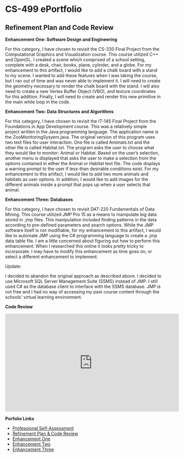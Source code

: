 # CS-499 ePortfolio

## Refinement Plan and Code Review

**Enhancement One: Software Design and Engineering**

For this category, I have chosen to revisit the CS-330 Final Project from the Computational Graphics and Visualization course. This course utilized C++ and OpenGL. I created a scene which comprised of a school setting, complete with a desk, chair, books, plane, cylinder, and a globe. For my enhancement to this artifact, I would like to add a chalk board with a stand to my scene. I wanted to add these features when I was taking the course, but I ran out of time and was never able to implement it. I will need to create the geometry necessary to render the chalk board with the stand. I will also need to create a new Vertex Buffer Object (VBO), and texture coordinates for this addition. Finally, I will need to create and render this new primitive in the main while loop in the code.

**Enhancement Two: Data Structures and Algorithms**

For this category, I have chosen to revisit the IT-145 Final Project from the Foundations in App Development course. This was a relatively simple project written in the Java programming language. The application name is the ZooMonitoringSysyem.java. The original version of this program uses two text files for user interaction. One file is called Amimals.txt and the other file is called Habitat.txt. The program asks the user to choose what they would like to monitor: Animal or Habitat. Based on the user’s selection, another menu is displayed that asks the user to make a selection from the options contained in either the Animal or Habitat text file. The code displays a warning prompt to the user if less-than desirable conditions exist. For my enhancement to this artifact, I would like to add two more animals and habitats as user options. In addition, I would like to add images for the different animals inside a prompt that pops up when a user selects that animal. 

**Enhancement Three: Databases**

For this category, I have chosen to revisit DAT-220 Fundamentals of Data Mining. This course utilized JMP Pro 15 as a means to manipulate big data stored in .jmp files. This manipulation included finding patterns in the data according to pre-defined parameters and search options. While the JMP software itself is not modifiable, for my enhancement to this artifact, I would like to automate JMP using the C# programming language to create a .jmp data table file. I am a little concerned about figuring out how to perform this enhancement. When I researched this online it looks pretty tricky to incorporate. I may have to modify this enhancement as time goes on, or select a different enhancement to implement. 

Update:

I decided to abandon the original approach as described above. I decided to use Microsoft SQL Server Management Suite (SSMS) instead of JMP. I still used C# as the database client to interface with the SSMS database. JMP is not free and I had no way of accessing my past course content through the schools’ virtual learning environment.     

**Code Review**
<div align="center">
  <iframe 
        width="560" 
        height="315" 
        src="https://www.youtube.com/embed/X1X5X7YNeCQ" 
        frameborder="0" 
        allow="autoplay; encrypted-media" 
        allowfullscreen="">
  </iframe>
</div>

**Porfolio Links**<br>
* [Professional Self-Assessment](https://jlain36.github.io/index.html)<br>
* [Refinement Plan & Code Review](https://jlain36.github.io/Code_Review.html)<br>
* [Enhancement One](https://jlain36.github.io/Enhancement_One.html)<br>
* [Enhancement Two](https://jlain36.github.io/Enhancement_Two.html)<br>
* [Enhancement Three](https://jlain36.github.io/Enhancement_Three.html)
